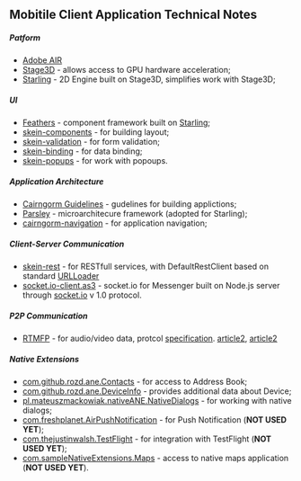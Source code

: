 ## Mobitile Client Application Technical Notes

##### Patform
* [Adobe AIR] 
* [Stage3D] - allows access to GPU hardware acceleration;
* [Starling] - 2D Engine built on Stage3D, simplifies work with Stage3D;

##### UI
* [Feathers] - component framework built on [Starling];
* [skein-components] - for building layout;
* [skein-validation] - for form validation;
* [skein-binding] - for data binding;
* [skein-popups] - for work with popoups.

##### Application Architecture
* [Cairngorm Guidelines] - gudelines for building applictions;
* [Parsley] - microarchitecure framework (adopted for Starling);
* [cairngorm-navigation] - for application navigation;

##### Client-Server Communication
* [skein-rest] - for RESTfull services, with DefaultRestClient based on standard [URLLoader]
* [socket.io-client.as3] - socket.io for Messenger built on Node.js server through [socket.io] v 1.0 protocol.

##### P2P Communication
* [RTMFP] - for audio/video data, protcol [specification](http://tools.ietf.org/html/draft-thornburgh-rtmfp-flash-04). [article2](http://www.adobe.com/devnet/flashplayer/articles/rtmfp_cirrus_app.html), [article2](http://www.adobe.com/devnet/adobe-media-server/articles/p2p_rtmfp_groups.html)

##### Native Extensions
* [com.github.rozd.ane.Contacts] - for access to Address Book;
* [com.github.rozd.ane.DeviceInfo] - provides additional data about Device;
* [pl.mateuszmackowiak.nativeANE.NativeDialogs] - for working with native dialogs;
* [com.freshplanet.AirPushNotification] - for Push Notification (**NOT USED YET**);
* [com.thejustinwalsh.TestFlight] - for integration with TestFlight (**NOT USED YET**);
* [com.sampleNativeExtensions.Maps] - access to native maps application (**NOT USED YET**).

[Adobe AIR]:http://labs.adobe.com/downloads/air.html
[RTMFP]:http://labs.adobe.com/technologies/cirrus/
[URLLoader]:http://help.adobe.com/en_US/FlashPlatform/reference/actionscript/3/flash/net/URLLoader.html
[Starling]:http://gamua.com/starling/
[Stage3D]:http://www.adobe.com/devnet/flashplayer/stage3d.html
[Feathers]:http://feathersui.com
[Parsley]:https://github.com/rozd-spicefactory/parsley-starling
[cairngorm Guidelines]:http://sourceforge.net/adobe/cairngorm/wiki/CairngormGuidelines/
[socket.io]:http://socket.io

[skein]:https://github.com/skeinlib/skein/
[skein-components]:https://github.com/skeinlib/skein/tree/master/skein-components
[skein-binding]:https://github.com/skeinlib/skein/tree/master/skein-binding
[skein-validation]:https://github.com/skeinlib/skein/tree/master/skein-validation
[skein-popups]:https://github.com/skeinlib/skein/tree/master/skein-popups
[skein-rest]:https://github.com/skeinlib/skein/tree/master/skein-rest
[cairngorm-navigation]:https://github.com/rozd-cairngorm/cairngorm-navigation
[socket.io-client.as3]:https://github.com/skeinlib/socket.io-client.as3

[com.github.rozd.ane.Contacts]:https://github.com/rozd/contacts
[com.github.rozd.ane.DeviceInfo]:https://github.com/rozd/deviceinfo
[pl.mateuszmackowiak.nativeANE.NativeDialogs]:https://github.com/mateuszmackowiak/NativeDialogs
[com.freshplanet.AirPushNotification]:https://github.com/freshplanet/ANE-Push-Notification
[com.thejustinwalsh.TestFlight]:https://github.com/thejustinwalsh/TestFlightANE
[com.sampleNativeExtensions.Maps]:https://code.google.com/p/air-maps-ane/
